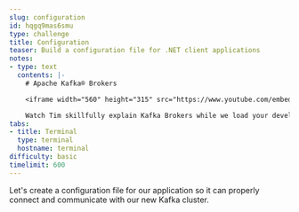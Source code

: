 ```yaml
---
slug: configuration
id: hqgq9mas6smu
type: challenge
title: Configuration
teaser: Build a configuration file for .NET client applications
notes:
- type: text
  contents: |-
    # Apache Kafka® Brokers

    <iframe width="560" height="315" src="https://www.youtube.com/embed/jHnyBSUVcOU" title="Apache Kafka Brokers" frameborder="0" allow="accelerometer; autoplay; clipboard-write; encrypted-media; gyroscope; picture-in-picture" allowfullscreen></iframe>

    Watch Tim skillfully explain Kafka Brokers while we load your development environment. When the environment is ready, a Start button will be available in the bottom right corner of the browser.
tabs:
- title: Terminal
  type: terminal
  hostname: terminal
difficulty: basic
timelimit: 600
---
```


Let's create a configuration file for our application so it can properly connect and communicate with our new Kafka cluster.



